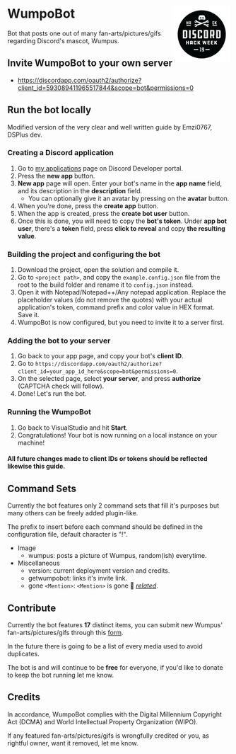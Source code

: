 # WumpoBot <img src="assets/blackhackbadge.png" alt="Discord's hackaton-week badge" width="128" height="128" align="right"/>

Bot that posts one out of many fan-arts/pictures/gifs regarding Discord's mascot, Wumpus.

## Invite WumpoBot to your own server

- https://discordapp.com/oauth2/authorize?client_id=593089411965517844&scope=bot&permissions=0

## Run the bot locally

Modified version of the very clear and well written guide by Emzi0767, DSPlus dev.

### Creating a Discord application
1. Go to [my applications](https://discordapp.com/developers/applications/me) page on Discord Developer portal.
2. Press the **new app** button.
3. **New app** page will open. Enter your bot's name in the **app name** field, and its description in the **description** field.
   * You can optionally give it an avatar by pressing on the **avatar** button.
4. When you're done, press the **create app** button.
5. When the app is created, press the **create bot user** button.
6. Once this is done, you will need to copy the **bot's token**. Under **app bot user**, there's a **token** field, press **click to reveal** and copy **the resulting value**.

### Building the project and configuring the bot
1. Download the project, open the solution and compile it.
2. Go to `<project path>`, and copy the `example.config.json` file from the root to the build folder and rename it to `config.json` instead.
3. Open it with Notepad/Notepad++/Any notepad application. Replace the placeholder values (do not remove the quotes) with your actual application's token, command prefix and color value in HEX format. Save it.
4. WumpoBot is now configured, but you need to invite it to a server first.

### Adding the bot to your server
1. Go back to your app page, and copy your bot's **client ID**.
2. Go to `https://discordapp.com/oauth2/authorize?client_id=your_app_id_here&scope=bot&permissions=0`.
3. On the selected page, select **your server**, and press **authorize** (CAPTCHA check will follow).
4. Done! Let's run the bot.

### Running the WumpoBot
1. Go back to VisualStudio and hit **Start**.
2. Congratulations! Your bot is now running on a local instance on your machine!

#### All future changes made to client IDs or tokens should be reflected likewise this guide.

## Command Sets

Currently the bot features only 2 command sets that fill it's purposes but many others can be freely added plugin-like.

The prefix to insert before each command should be defined in the configuration file, default character is "!".

- Image
	- wumpus: posts a picture of Wumpus, random(ish) everytime.
- Miscellaneous
	- version: current deployment version and credits.
	- getwumpobot: links it's invite link. 
	- gone `<Mention>`: `<Mention>` is gone :crab: [*related*](https://www.youtube.com/watch?v=LDU_Txk06tM).

## Contribute

Currently the bot features **17** distinct items, you can submit new Wumpus' fan-arts/pictures/gifs through this [form](https://forms.gle/3QpkMpvJopbDZ5uE8).

In the future there is going to be a list of every media used to avoid duplicates.


The bot is and will continue to be **free** for everyone, if you'd like to donate to keep the bot running let me know.
	
## Credits

In accordance, WumpoBot complies with the Digital Millennium Copyright Act (DCMA) and World Intellectual Property Organization (WIPO).

If any featured fan-arts/pictures/gifs is wrongfully credited or you, as rightful owner, want it removed, let me know.

